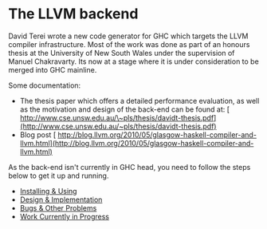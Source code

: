 # The LLVM backend


David Terei wrote a new code generator for GHC which targets the LLVM compiler infrastructure. Most of the work was done as part of an honours thesis at the University of New South Wales under the supervision of Manuel Chakravarty. Its now at a stage where it is under consideration to be merged into GHC mainline.


Some documentation:

- The thesis paper which offers a detailed performance evaluation, as well as the motivation and design of the back-end can be found at: [ http://www.cse.unsw.edu.au/\~pls/thesis/davidt-thesis.pdf](http://www.cse.unsw.edu.au/~pls/thesis/davidt-thesis.pdf)
- Blog post [ http://blog.llvm.org/2010/05/glasgow-haskell-compiler-and-llvm.html](http://blog.llvm.org/2010/05/glasgow-haskell-compiler-and-llvm.html)


As the back-end isn't currently in GHC head, you need to follow the steps below to get it up and running.

- [Installing & Using](commentary/compiler/backends/llvm/installing)
- [Design & Implementation](commentary/compiler/backends/llvm/design)
- [Bugs & Other Problems](commentary/compiler/backends/llvm/development-notes)
- [Work Currently in Progress](commentary/compiler/backends/llvm/wip)